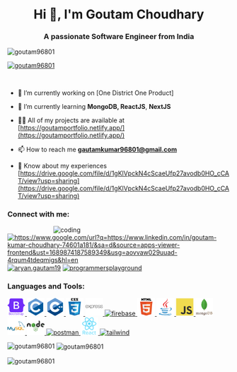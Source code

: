 
<h1 align="center">Hi 👋, I'm Goutam Choudhary</h1>
<h3 align="center">A passionate Software Engineer from India</h3>

<p align="left"> <img src="https://komarev.com/ghpvc/?username=goutam96801&label=Profile%20views&color=0e75b6&style=flat" alt="goutam96801" /> </p>

<p align="left"> <a href="https://github.com/ryo-ma/github-profile-trophy" target="_blank"><img src="https://github-profile-trophy.vercel.app/?username=goutam96801" alt="goutam96801" /></a> </p>

<p align="left"> <a href="https://twitter.com/" target="blank"><img src="https://img.shields.io/twitter/follow/?logo=twitter&style=for-the-badge" alt="" /></a> </p>

- 🔭 I’m currently working on [One District One Product]

- 🌱 I’m currently learning **MongoDB, ReactJS**, **NextJS**

- 👨‍💻 All of my projects are available at [https://goutamportfolio.netlify.app/](https://goutamportfolio.netlify.app/)

- 📫 How to reach me **gautamkumar96801@gmail.com**

- 📄 Know about my experiences [https://drive.google.com/file/d/1gKlVpckN4cScaeUfp27avodb0HO_cCAT/view?usp=sharing](https://drive.google.com/file/d/1gKlVpckN4cScaeUfp27avodb0HO_cCAT/view?usp=sharing)

<h3 align="left">Connect with me:</h3>

<img align="right" alt="coding" width="400" src="https://media.giphy.com/media/26tn33aiTi1jkl6H6/giphy.gif"/>
<p align="left">
<a href="https://www.linkedin.com/in/goutam-kumar-choudhary-74601a181/" target="blank"><img align="center" src="https://raw.githubusercontent.com/rahuldkjain/github-profile-readme-generator/master/src/images/icons/Social/linked-in-alt.svg" alt="https://www.google.com/url?q=https://www.linkedin.com/in/goutam-kumar-choudhary-74601a181/&sa=d&source=apps-viewer-frontend&ust=1689874187589349&usg=aovvaw029uuad-4rqum4tdeqmigs&hl=en" height="30" width="40" /></a>
<a href="https://instagram.com/aryan.gautam19" target="blank"><img align="center" src="https://raw.githubusercontent.com/rahuldkjain/github-profile-readme-generator/master/src/images/icons/Social/instagram.svg" alt="aryan.gautam19" height="30" width="40" /></a>
<a href="https://www.youtube.com/channel/UClKYsfb0-EVWAPEELBR21WQ" target="blank"><img align="center" src="https://raw.githubusercontent.com/rahuldkjain/github-profile-readme-generator/master/src/images/icons/Social/youtube.svg" alt="programmersplayground" height="30" width="40" /></a>
</p>

<h3 align="left">Languages and Tools:</h3>
<p align="left"> <a href="https://getbootstrap.com" target="_blank" rel="noreferrer"> <img src="https://raw.githubusercontent.com/devicons/devicon/master/icons/bootstrap/bootstrap-plain-wordmark.svg" alt="bootstrap" width="40" height="40"/> </a> <a href="https://www.cprogramming.com/" target="_blank" rel="noreferrer"> <img src="https://raw.githubusercontent.com/devicons/devicon/master/icons/c/c-original.svg" alt="c" width="40" height="40"/> </a> <a href="https://www.w3schools.com/cpp/" target="_blank" rel="noreferrer"> <img src="https://raw.githubusercontent.com/devicons/devicon/master/icons/cplusplus/cplusplus-original.svg" alt="cplusplus" width="40" height="40"/> </a> <a href="https://www.w3schools.com/css/" target="_blank" rel="noreferrer"> <img src="https://raw.githubusercontent.com/devicons/devicon/master/icons/css3/css3-original-wordmark.svg" alt="css3" width="40" height="40"/> </a> <a href="https://expressjs.com" target="_blank" rel="noreferrer"> <img src="https://raw.githubusercontent.com/devicons/devicon/master/icons/express/express-original-wordmark.svg" alt="express" width="40" height="40"/> </a> <a href="https://firebase.google.com/" target="_blank" rel="noreferrer"> <img src="https://www.vectorlogo.zone/logos/firebase/firebase-icon.svg" alt="firebase" width="40" height="40"/> </a> <a href="https://www.w3.org/html/" target="_blank" rel="noreferrer"> <img src="https://raw.githubusercontent.com/devicons/devicon/master/icons/html5/html5-original-wordmark.svg" alt="html5" width="40" height="40"/> </a> <a href="https://www.java.com" target="_blank" rel="noreferrer"> <img src="https://raw.githubusercontent.com/devicons/devicon/master/icons/java/java-original.svg" alt="java" width="40" height="40"/> </a> <a href="https://developer.mozilla.org/en-US/docs/Web/JavaScript" target="_blank" rel="noreferrer"> <img src="https://raw.githubusercontent.com/devicons/devicon/master/icons/javascript/javascript-original.svg" alt="javascript" width="40" height="40"/> </a> <a href="https://www.mongodb.com/" target="_blank" rel="noreferrer"> <img src="https://raw.githubusercontent.com/devicons/devicon/master/icons/mongodb/mongodb-original-wordmark.svg" alt="mongodb" width="40" height="40"/> </a> <a href="https://www.mysql.com/" target="_blank" rel="noreferrer"> <img src="https://raw.githubusercontent.com/devicons/devicon/master/icons/mysql/mysql-original-wordmark.svg" alt="mysql" width="40" height="40"/> </a> <a href="https://nodejs.org" target="_blank" rel="noreferrer"> <img src="https://raw.githubusercontent.com/devicons/devicon/master/icons/nodejs/nodejs-original-wordmark.svg" alt="nodejs" width="40" height="40"/> </a> <a href="https://postman.com" target="_blank" rel="noreferrer"> <img src="https://www.vectorlogo.zone/logos/getpostman/getpostman-icon.svg" alt="postman" width="40" height="40"/> </a> <a href="https://reactjs.org/" target="_blank" rel="noreferrer"> <img src="https://raw.githubusercontent.com/devicons/devicon/master/icons/react/react-original-wordmark.svg" alt="react" width="40" height="40"/> </a> <a href="https://tailwindcss.com/" target="_blank" rel="noreferrer"> <img src="https://www.vectorlogo.zone/logos/tailwindcss/tailwindcss-icon.svg" alt="tailwind" width="40" height="40"/> </a> </p>

<p><img align="left" src="https://github-readme-stats.vercel.app/api/top-langs?username=goutam96801&show_icons=true&locale=en&layout=compact" alt="goutam96801" /></p>

<p>&nbsp;<img align="center" src="https://github-readme-stats.vercel.app/api?username=goutam96801&show_icons=true&locale=en" alt="goutam96801" /></p>

<p><img align="center" src="https://github-readme-streak-stats.herokuapp.com/?user=goutam96801&" alt="goutam96801" /></p>
